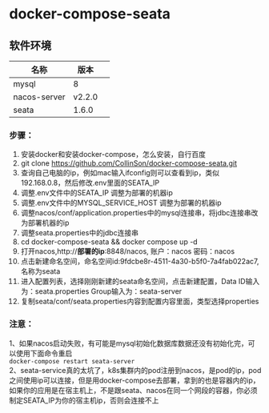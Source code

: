 # docker-compose-seata
## 软件环境

| 名称         | 版本   |      |
| ------------ | ------ | ---- |
| mysql        | 8      |      |
| nacos-server | v2.2.0 |      |
| seata        | 1.6.0  |      |

### 步骤：
1. 安装docker和安装docker-compose，怎么安装，自行百度   
2. git clone https://github.com/CollinSon/docker-compose-seata.git
3. 查询自己电脑的ip，例如mac输入ifconfig则可以查看到ip，类似192.168.0.8，然后修改.env里面的SEATA_IP     
4. 调整.env文件中的SEATA_IP 调整为部署的机器ip
5. 调整.env文件中的MYSQL_SERVICE_HOST 调整为部署的机器ip
6. 调整nacos/conf/application.properties中的mysql连接串，将jdbc连接串改为部署机器的ip
7. 调整seata.properties中的jdbc连接串
8. cd docker-compose-seata && docker compose up -d 
9. 打开nacos,http://**部署的ip**:8848/nacos, 账户：nacos 密码：nacos  
10. 点击新建命名空间，命名空间id:9fdcbe8r-4511-4a30-b5f0-7a4fab022ac7,名称为seata    
11. 进入配置列表，选择刚刚新建的seata命名空间，点击新建配置，Data ID输入为：seata.properties Group输入为：seata-server   
12. 复制seata/conf/seata.properties内容到配置内容里面，类型选择properties  

### 注意：
1、如果nacos启动失败，有可能是mysql初始化数据库数据还没有初始化完，可以使用下面命令重启    
`docker-compose restart seata-server`     
2、seata-service真的太坑了，k8s集群内的pod注册到nacos，是pod的ip，pod之间使用ip可以连接，但是用docker-compose去部署，拿到的也是容器内的ip，如果你的应用是在宿主机上，不是跟seata、nacos在同一个网段的容器，你必须制定SEATA_IP为你的宿主机ip，否则会连接不上   

